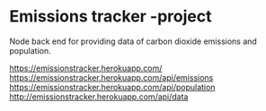 # Emissions tracker -project

Node back end for providing data of carbon dioxide emissions and population.

https://emissionstracker.herokuapp.com/
https://emissionstracker.herokuapp.com/api/emissions
https://emissionstracker.herokuapp.com/api/population
http://emissionstracker.herokuapp.com/api/data